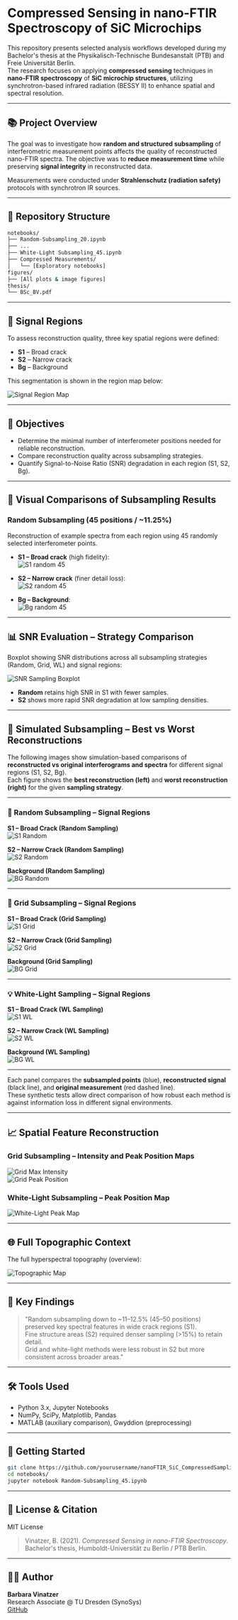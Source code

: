 # Compressed Sensing in nano-FTIR Spectroscopy of SiC Microchips

This repository presents selected analysis workflows developed during my Bachelor's thesis at the Physikalisch-Technische Bundesanstalt (PTB) and Freie Universität Berlin.  
The research focuses on applying **compressed sensing** techniques in **nano-FTIR spectroscopy** of **SiC microchip structures**, utilizing synchrotron-based infrared radiation (BESSY II) to enhance spatial and spectral resolution.

---

## 📚 Project Overview

The goal was to investigate how **random and structured subsampling** of interferometric measurement points affects the quality of reconstructed nano-FTIR spectra. The objective was to **reduce measurement time** while preserving **signal integrity** in reconstructed data.

Measurements were conducted under **Strahlenschutz (radiation safety)** protocols with synchrotron IR sources.

---

## 📁 Repository Structure

```bash
notebooks/
├── Random-Subsampling_20.ipynb
├── ...
├── White-Light Subsampling_45.ipynb
├── Compressed Measurements/
│   └── [Exploratory notebooks]
figures/
├── [All plots & image figures]
thesis/
└── BSc_BV.pdf
```

---

## 🧪 Signal Regions

To assess reconstruction quality, three key spatial regions were defined:
- **S1** – Broad crack
- **S2** – Narrow crack
- **Bg** – Background

This segmentation is shown in the region map below:

![Signal Region Map](Figures/regions_s_bg.png)

---

## 🎯 Objectives

- Determine the minimal number of interferometer positions needed for reliable reconstruction.
- Compare reconstruction quality across subsampling strategies.
- Quantify Signal-to-Noise Ratio (SNR) degradation in each region (S1, S2, Bg).

---

## 🔬 Visual Comparisons of Subsampling Results

### Random Subsampling (45 positions / ~11.25%)

Reconstruction of example spectra from each region using 45 randomly selected interferometer points.

- **S1 – Broad crack** (high fidelity):  
  ![S1 random 45](Figures/45randS1good.png)

- **S2 – Narrow crack** (finer detail loss):  
  ![S2 random 45](Figures/45randS2good.png)

- **Bg – Background**:  
  ![Bg random 45](Figures/45randBGgood.png)

---

## 📊 SNR Evaluation – Strategy Comparison

Boxplot showing SNR distributions across all subsampling strategies (Random, Grid, WL) and signal regions:

![SNR Sampling Boxplot](Figures/SNRSamplingvBox.png)

- **Random** retains high SNR in S1 with fewer samples.
- **S2** shows more rapid SNR degradation at low sampling densities.

---

## 🔬 Simulated Subsampling – Best vs Worst Reconstructions

The following images show simulation-based comparisons of **reconstructed vs original interferograms and spectra** for different signal regions (S1, S2, Bg).  
Each figure shows the **best reconstruction (left)** and **worst reconstruction (right)** for the given **sampling strategy**.

---

### 🔁 Random Subsampling – Signal Regions

**S1 – Broad Crack (Random Sampling)**  
![S1 Random](Figures/S1rand.png)

**S2 – Narrow Crack (Random Sampling)**  
![S2 Random](Figures/S2rand.png)

**Background (Random Sampling)**  
![BG Random](Figures/BGrand.png)

---

### 🧩 Grid Subsampling – Signal Regions

**S1 – Broad Crack (Grid Sampling)**  
![S1 Grid](Figures/S1grid.png)

**S2 – Narrow Crack (Grid Sampling)**  
![S2 Grid](Figures/S2grid.png)

**Background (Grid Sampling)**  
![BG Grid](Figures/BGgrid.png)

---

### 💡 White-Light Sampling – Signal Regions

**S1 – Broad Crack (WL Sampling)**  
![S1 WL](Figures/S1WL.png)

**S2 – Narrow Crack (WL Sampling)**  
![S2 WL](Figures/S2WL.png)

**Background (WL Sampling)**  
![BG WL](Figures/BGWL.png)

---

Each panel compares the **subsampled points** (blue), **reconstructed signal** (black line), and **original measurement** (red dashed line).  
These synthetic tests allow direct comparison of how robust each method is against information loss in different signal environments.

---

## 📈 Spatial Feature Reconstruction

### Grid Subsampling – Intensity and Peak Position Maps

![Grid Max Intensity](Figures/gridcmmaxI.png)  
![Grid Peak Position](Figures/gridcmpeakposition.png)

### White-Light Subsampling – Peak Position Map

![White-Light Peak Map](Figures/HSAcmpeakposition.png) 

---

## 🌐 Full Topographic Context

The full hyperspectral topography (overview):

![Topographic Map](Figures/hyper(topo).png)

---

## 🔎 Key Findings

> "Random subsampling down to ~11–12.5% (45–50 positions) preserved key spectral features in wide crack regions (S1).  
Fine structure areas (S2) required denser sampling (>15%) to retain detail.  
Grid and white-light methods were less robust in S2 but more consistent across broader areas."

---

## 🛠 Tools Used

- Python 3.x, Jupyter Notebooks
- NumPy, SciPy, Matplotlib, Pandas
- MATLAB (auxiliary comparison), Gwyddion (preprocessing)

---

## 🧩 Getting Started

```bash
git clone https://github.com/yourusername/nanoFTIR_SiC_CompressedSampling.git
cd notebooks/
jupyter notebook Random-Subsampling_45.ipynb
```

---

## 📜 License & Citation

MIT License  
> Vinatzer, B. (2021). *Compressed Sensing in nano-FTIR Spectroscopy*. Bachelor's thesis, Humboldt-Universität zu Berlin / PTB Berlin.

---

## 🙋‍♀️ Author

**Barbara Vinatzer**  
Research Associate @ TU Dresden (SynoSys)  
[GitHub](https://github.com/Batuffola)

